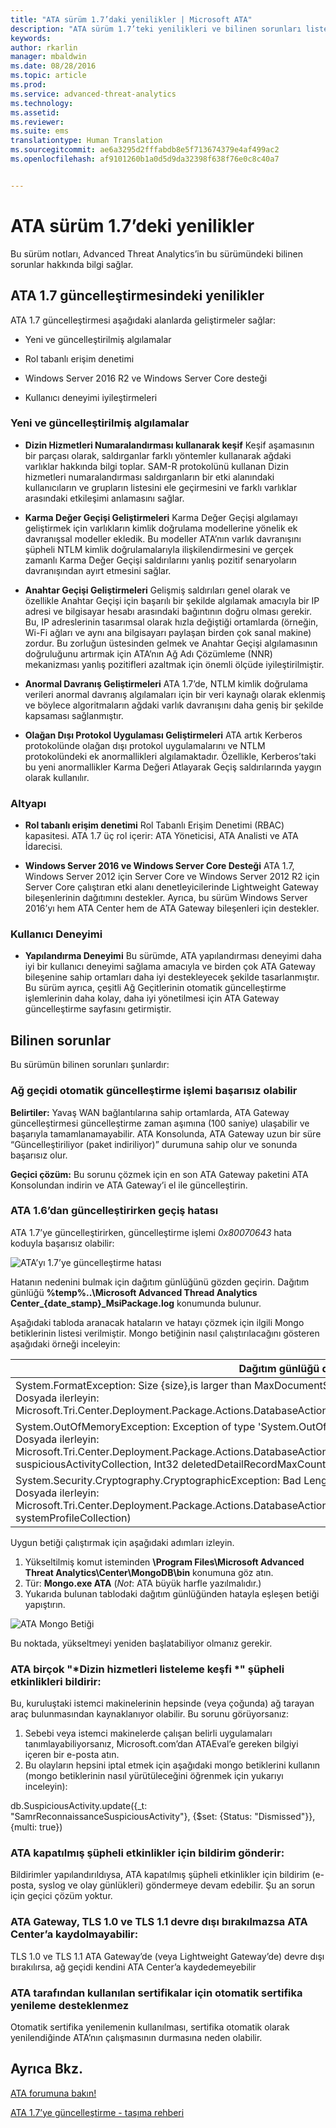 ```yaml
---
title: "ATA sürüm 1.7’daki yenilikler | Microsoft ATA"
description: "ATA sürüm 1.7’teki yenilikleri ve bilinen sorunları listeler"
keywords: 
author: rkarlin
manager: mbaldwin
ms.date: 08/28/2016
ms.topic: article
ms.prod: 
ms.service: advanced-threat-analytics
ms.technology: 
ms.assetid: 
ms.reviewer: 
ms.suite: ems
translationtype: Human Translation
ms.sourcegitcommit: ae6a3295d2fffabdb8e5f713674379e4af499ac2
ms.openlocfilehash: af9101260b1a0d5d9da32398f638f76e0c8c40a7


---
```


# ATA sürüm 1.7’deki yenilikler
Bu sürüm notları, Advanced Threat Analytics’in bu sürümündeki bilinen sorunlar hakkında bilgi sağlar.

## ATA 1.7 güncelleştirmesindeki yenilikler
ATA 1.7 güncelleştirmesi aşağıdaki alanlarda geliştirmeler sağlar:

-   Yeni ve güncelleştirilmiş algılamalar

-   Rol tabanlı erişim denetimi

-   Windows Server 2016 R2 ve Windows Server Core desteği

-   Kullanıcı deneyimi iyileştirmeleri


### Yeni ve güncelleştirilmiş algılamalar


- **Dizin Hizmetleri Numaralandırması kullanarak keşif** Keşif aşamasının bir parçası olarak, saldırganlar farklı yöntemler kullanarak ağdaki varlıklar hakkında bilgi toplar. SAM-R protokolünü kullanan Dizin hizmetleri numaralandırması saldırganların bir etki alanındaki kullanıcıların ve grupların listesini ele geçirmesini ve farklı varlıklar arasındaki etkileşimi anlamasını sağlar. 

- **Karma Değer Geçişi Geliştirmeleri** Karma Değer Geçişi algılamayı geliştirmek için varlıkların kimlik doğrulama modellerine yönelik ek davranışsal modeller ekledik. Bu modeller ATA’nın varlık davranışını şüpheli NTLM kimlik doğrulamalarıyla ilişkilendirmesini ve gerçek zamanlı Karma Değer Geçişi saldırılarını yanlış pozitif senaryoların davranışından ayırt etmesini sağlar.

- **Anahtar Geçişi Geliştirmeleri** Gelişmiş saldırıları genel olarak ve özellikle Anahtar Geçişi için başarılı bir şekilde algılamak amacıyla bir IP adresi ve bilgisayar hesabı arasındaki bağıntının doğru olması gerekir. Bu, IP adreslerinin tasarımsal olarak hızla değiştiği ortamlarda (örneğin, Wi-Fi ağları ve aynı ana bilgisayarı paylaşan birden çok sanal makine) zordur. Bu zorluğun üstesinden gelmek ve Anahtar Geçişi algılamasının doğruluğunu artırmak için ATA’nın Ağ Adı Çözümleme (NNR) mekanizması yanlış pozitifleri azaltmak için önemli ölçüde iyileştirilmiştir.

- **Anormal Davranış Geliştirmeleri** ATA 1.7’de, NTLM kimlik doğrulama verileri anormal davranış algılamaları için bir veri kaynağı olarak eklenmiş ve böylece algoritmaların ağdaki varlık davranışını daha geniş bir şekilde kapsaması sağlanmıştır. 

- **Olağan Dışı Protokol Uygulaması Geliştirmeleri** ATA artık Kerberos protokolünde olağan dışı protokol uygulamalarını ve NTLM protokolündeki ek anormallikleri algılamaktadır. Özellikle, Kerberos’taki bu yeni anormallikler Karma Değeri Atlayarak Geçiş saldırılarında yaygın olarak kullanılır.


### Altyapı

- **Rol tabanlı erişim denetimi** Rol Tabanlı Erişim Denetimi (RBAC) kapasitesi. ATA 1.7 üç rol içerir: ATA Yöneticisi, ATA Analisti ve ATA İdarecisi.

- **Windows Server 2016 ve Windows Server Core Desteği** ATA 1.7, Windows Server 2012 için Server Core ve Windows Server 2012 R2 için Server Core çalıştıran etki alanı denetleyicilerinde Lightweight Gateway bileşenlerinin dağıtımını destekler. Ayrıca, bu sürüm Windows Server 2016’yı hem ATA Center hem de ATA Gateway bileşenleri için destekler.

### Kullanıcı Deneyimi
- **Yapılandırma Deneyimi** Bu sürümde, ATA yapılandırması deneyimi daha iyi bir kullanıcı deneyimi sağlama amacıyla ve birden çok ATA Gateway bileşenine sahip ortamları daha iyi destekleyecek şekilde tasarlanmıştır. Bu sürüm ayrıca, çeşitli Ağ Geçitlerinin otomatik güncelleştirme işlemlerinin daha kolay, daha iyi yönetilmesi için ATA Gateway güncelleştirme sayfasını getirmiştir.

## Bilinen sorunlar
Bu sürümün bilinen sorunları şunlardır:

### Ağ geçidi otomatik güncelleştirme işlemi başarısız olabilir
**Belirtiler:** Yavaş WAN bağlantılarına sahip ortamlarda, ATA Gateway güncelleştirmesi güncelleştirme zaman aşımına (100 saniye) ulaşabilir ve başarıyla tamamlanamayabilir.
ATA Konsolunda, ATA Gateway uzun bir süre “Güncelleştiriliyor (paket indiriliyor)” durumuna sahip olur ve sonunda başarısız olur.

**Geçici çözüm:** Bu sorunu çözmek için en son ATA Gateway paketini ATA Konsolundan indirin ve ATA Gateway’i el ile güncelleştirin.

### ATA 1.6’dan güncelleştirirken geçiş hatası
ATA 1.7’ye güncelleştirirken, güncelleştirme işlemi *0x80070643* hata koduyla başarısız olabilir:

![ATA’yı 1.7’ye güncelleştirme hatası](media/ata-update-error.png)

Hatanın nedenini bulmak için dağıtım günlüğünü gözden geçirin. Dağıtım günlüğü **%temp%\..\Microsoft Advanced Thread Analytics Center_{date_stamp}_MsiPackage.log** konumunda bulunur. 

Aşağıdaki tabloda aranacak hataların ve hatayı çözmek için ilgili Mongo betiklerinin listesi verilmiştir. Mongo betiğinin nasıl çalıştırılacağını gösteren aşağıdaki örneği inceleyin:

| Dağıtım günlüğü dosyasında hata                                                                                                                  | Mongo betiği                                                                                                                                                                         |
|---|---|
| System.FormatException: Size {size},is larger than MaxDocumentSize 16777216 <br>Dosyada ilerleyin:<br>  Microsoft.Tri.Center.Deployment.Package.Actions.DatabaseActions.MigrateUniqueEntityProfiles(Boolean isPartial)                                                                                        | db.UniqueEntityProfile.find().forEach(function(obj){if(Object.bsonsize(obj) > 12582912) {print(obj._id);print(Object.bsonsize(obj));db.UniqueEntityProfile.remove({_id:obj._id});}}) |
| System.OutOfMemoryException: Exception of type 'System.OutOfMemoryException' was thrown<br>Dosyada ilerleyin:<br>Microsoft.Tri.Center.Deployment.Package.Actions.DatabaseActions.ReduceSuspiciousActivityDetailsRecords(IMongoCollection`1 suspiciousActivityCollection, Int32 deletedDetailRecordMaxCount) | db.SuspiciousActivity.find().forEach(function(obj){if(Object.bsonsize(obj) > 500000),{print(obj._id);print(Object.bsonsize(obj));db.SuspiciousActivity.remove({_id:obj._id});}})     |
|System.Security.Cryptography.CryptographicException: Bad Length<br>Dosyada ilerleyin:<br> Microsoft.Tri.Center.Deployment.Package.Actions.DatabaseActions.MigrateCenterSystemProfile(IMongoCollection`1 systemProfileCollection)| CenterThumbprint db =. SystemProfile.find({_t:"CenterSystemProfile"}).toArray() [0]. Configuration.SecretManagerConfiguration.CertificateThumbprint;db. SystemProfile.update ({_t: "CenterSystemProfile"},{$set:{"Configuration.ManagementClientConfiguration.ServerCertificateThumbprint":CenterThumbprint}})|


Uygun betiği çalıştırmak için aşağıdaki adımları izleyin. 

1.  Yükseltilmiş komut isteminden **\Program Files\Microsoft Advanced Threat Analytics\Center\MongoDB\bin** konumuna göz atın.
2.  Tür: **Mongo.exe ATA**   (*Not*: ATA büyük harfle yazılmalıdır.)
3.  Yukarıda bulunan tablodaki dağıtım günlüğünden hatayla eşleşen betiği yapıştırın.

![ATA Mongo Betiği](media/ATA-mongoDB-script.png)

Bu noktada, yükseltmeyi yeniden başlatabiliyor olmanız gerekir.

### ATA birçok "*Dizin hizmetleri listeleme keşfi *" şüpheli etkinlikleri bildirir:
 
Bu, kuruluştaki istemci makinelerinin hepsinde (veya çoğunda) ağ tarayan araç bulunmasından kaynaklanıyor olabilir. Bu sorunu görüyorsanız:

1. Sebebi veya istemci makinelerde çalışan belirli uygulamaları tanımlayabiliyorsanız, Microsoft.com’dan ATAEval’e gereken bilgiyi içeren bir e-posta atın.
2. Bu olayların hepsini iptal etmek için aşağıdaki mongo betiklerini kullanın (mongo betiklerinin nasıl yürütüleceğini öğrenmek için yukarıyı inceleyin):

db.SuspiciousActivity.update({_t: "SamrReconnaissanceSuspiciousActivity"}, {$set: {Status: "Dismissed"}}, {multi: true})

### ATA kapatılmış şüpheli etkinlikler için bildirim gönderir:
Bildirimler yapılandırıldıysa, ATA kapatılmış şüpheli etkinlikler için bildirim (e-posta, syslog ve olay günlükleri) göndermeye devam edebilir.
Şu an sorun için geçici çözüm yoktur. 

### ATA Gateway, TLS 1.0 ve TLS 1.1 devre dışı bırakılmazsa ATA Center’a kaydolmayabilir:
TLS 1.0 ve TLS 1.1 ATA Gateway’de (veya Lightweight Gateway’de) devre dışı bırakılırsa, ağ geçidi kendini ATA Center’a kaydedemeyebilir

### ATA tarafından kullanılan sertifikalar için otomatik sertifika yenileme desteklenmez
Otomatik sertifika yenilemenin kullanılması, sertifika otomatik olarak yenilendiğinde ATA’nın çalışmasının durmasına neden olabilir. 


## Ayrıca Bkz.
[ATA forumuna bakın!](https://social.technet.microsoft.com/Forums/security/home?forum=mata)

[ATA 1.7’ye güncelleştirme - taşıma rehberi](ata-update-1.7-migration-guide.md)




<!--HONumber=Sep16_HO2-->



